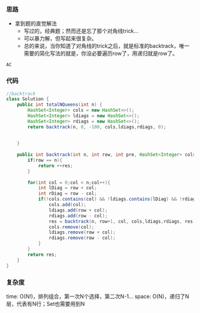 ### 思路

- 拿到题的直觉解法
    - 写过的，经典题；然而还是忘了那个对角线trick...
    - 可以暴力解，但写起来很复杂。
    - 总的来说，当你知道了对角线的trick之后，就是标准的backtrack，唯一需要的简化写法的就是，你没必要遍历row了，用递归就是row了。

`AC`

### 代码
```java
//backtrack
class Solution {
    public int totalNQueens(int n) {
        HashSet<Integer> cols = new HashSet<>();
        HashSet<Integer> ldiags = new HashSet<>();
        HashSet<Integer> rdiags = new HashSet<>();
        return backtrack(n, 0, -100, cols,ldiags,rdiags, 0);
        
        
    }
    
    public int backtrack(int n, int row, int pre, HashSet<Integer> cols,HashSet<Integer> ldiags, HashSet<Integer> rdiags,int res){
        if(row == n){
            return ++res;
        }
        
        for(int col = 0;col < n;col++){
            int lDiag = row + col;
            int rDiag = row - col;
            if(!cols.contains(col) && !ldiags.contains(lDiag) && !rdiags.contains(rDiag) && pre + 1 != col && pre - 1 != col){
                cols.add(col);
                ldiags.add(row + col);
                rdiags.add(row - col);
                res = backtrack(n, row+1, col, cols,ldiags,rdiags, res);
                cols.remove(col);
                ldiags.remove(row + col);
                rdiags.remove(row - col);
            }
        }
        return res;
    }
}
```


### 复杂度

time: O(N!)，排列组合，第一次N个选择，第二次N-1...
space: O(N)，递归了N层，代表有N行；Set也需要用到N